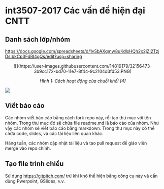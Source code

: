 # int3507-2017 Các vấn đề hiện đại CNTT

## Danh sách lớp/nhóm
https://docs.google.com/spreadsheets/d/1vSbAXgmw8uKdlxHQh2x2jZi2TzjDsIbkCp3FdBI4gQs/edit?usp=sharing


<center> ![](https://user-images.githubusercontent.com/14819179/32156473-3b9cc172-bd70-11e7-8f44-9c2104d3fd53.PNG)

*Hình 1: Cách hoạt động của chuỗi khối [4]* </center>

 ![](https://uphinhnhanh.com/images/2017/10/30/value.png)

## Viết báo cáo
Các nhóm viết báo cáo bằng cách fork repo này, rồi tạo thư mục với tên nhóm. Trong thư mục đó sẽ chứa file readme.md là báo cáo của nhóm. Như vậy các nhóm sẽ viết báo cáo bằng markdown. Trong thư mục này có thể chứa code, slides, và các tài liệu liên quan khác. 

Hàng tuần, các nhóm cập nhật tài liệu và tạo pull request để giáo viên merge vào repo chính.

## Tạo file trình chiếu
Sử dụng https://gitpitch.com/ trừ khi khó thể hiện bằng công cụ này và cần dùng Pwerpoint, GSlides, v.v.


